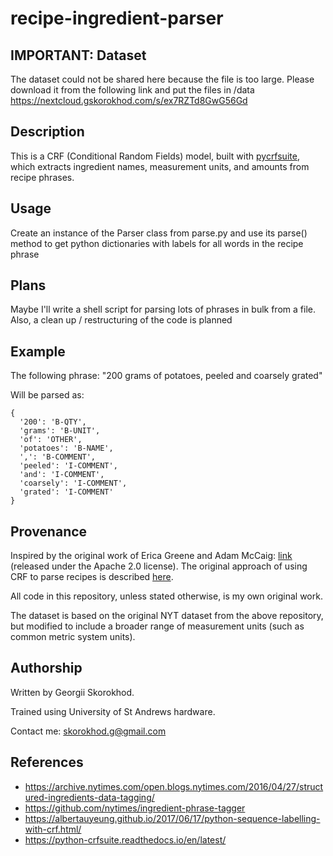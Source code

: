 # recipe-ingredient-parser

## IMPORTANT: Dataset
The dataset could not be shared here because the file is too large.
Please download it from the following link and put the files in /data
https://nextcloud.gskorokhod.com/s/ex7RZTd8GwG56Gd

## Description
This is a CRF (Conditional Random Fields) model, built with [pycrfsuite](https://python-crfsuite.readthedocs.io/en/latest/),
which extracts ingredient names, measurement units, and amounts from recipe phrases.

## Usage
Create an instance of the Parser class from parse.py and use its
parse() method to get python dictionaries with labels for all words in the recipe phrase

## Plans
Maybe I'll write a shell script for parsing lots of phrases in bulk from a file.
Also, a clean up / restructuring of the code is planned

## Example
The following phrase:
"200 grams of potatoes, peeled and coarsely grated"

Will be parsed as:
```
{
  '200': 'B-QTY',
  'grams': 'B-UNIT',
  'of': 'OTHER',
  'potatoes': 'B-NAME',
  ',': 'B-COMMENT',
  'peeled': 'I-COMMENT',
  'and': 'I-COMMENT',
  'coarsely': 'I-COMMENT',
  'grated': 'I-COMMENT'
}
```

## Provenance
Inspired by the original work of Erica Greene and Adam McCaig: [link](https://github.com/nytimes/ingredient-phrase-tagger)
(released under the Apache 2.0 license).
The original approach of using CRF to parse recipes is described [here](https://archive.nytimes.com/open.blogs.nytimes.com/2016/04/27/structured-ingredients-data-tagging/).

All code in this repository, unless stated otherwise, is my own original work.

The dataset is based on the original NYT dataset from the above repository, but modified to include a broader range of measurement units
(such as common metric system units).

## Authorship
Written by Georgii Skorokhod.

Trained using University of St Andrews hardware.

Contact me: skorokhod.g@gmail.com

## References
- https://archive.nytimes.com/open.blogs.nytimes.com/2016/04/27/structured-ingredients-data-tagging/
- https://github.com/nytimes/ingredient-phrase-tagger
- https://albertauyeung.github.io/2017/06/17/python-sequence-labelling-with-crf.html/
- https://python-crfsuite.readthedocs.io/en/latest/
